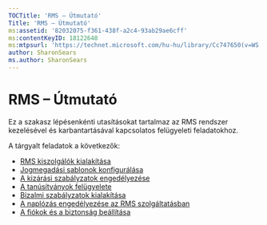 ```yaml
---
TOCTitle: 'RMS – Útmutató'
Title: 'RMS – Útmutató'
ms:assetid: '82032075-f361-438f-a2c4-93ab29ae6cff'
ms:contentKeyID: 18122648
ms:mtpsurl: 'https://technet.microsoft.com/hu-hu/library/Cc747650(v=WS.10)'
author: SharonSears
ms.author: SharonSears
---
```


RMS – Útmutató
==============

Ez a szakasz lépésenkénti utasításokat tartalmaz az RMS rendszer kezelésével és karbantartásával kapcsolatos felügyeleti feladatokhoz.

A tárgyalt feladatok a következők:

-   [RMS kiszolgálók kialakítása](https://technet.microsoft.com/02cbddf4-fc54-4fe5-a8d5-da15baeab7df)
-   [Jogmegadási sablonok konfigurálása](https://technet.microsoft.com/31887a83-60c3-41b3-b636-69ff2dda3c88)
-   [A kizárási szabályzatok engedélyezése](https://technet.microsoft.com/bbb1ce50-bc11-41cf-b75b-a6756141908f)
-   [A tanúsítványok felügyelete](https://technet.microsoft.com/577328cf-505d-41c4-9eef-08ed6d8c9624)
-   [Bizalmi szabályzatok kialakítása](https://technet.microsoft.com/6c2be3c2-1837-4de4-a72e-3ba3eec3321d)
-   [A naplózás engedélyezése az RMS szolgáltatásban](https://technet.microsoft.com/8de77548-f125-40b8-9fb9-40d0d9ec65e2)
-   [A fiókok és a biztonság beállítása](https://technet.microsoft.com/739a8ae2-a8dd-4137-973a-fea023ddd67a)
